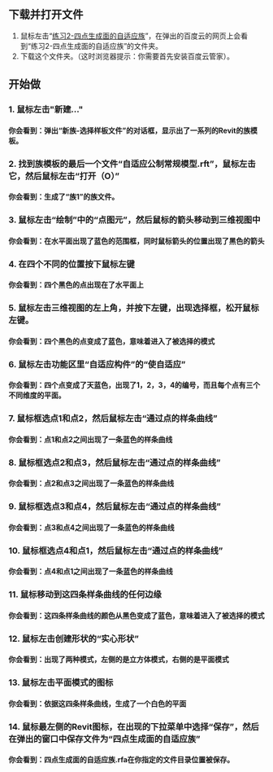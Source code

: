 ## 下载并打开文件

1. 鼠标左击“[练习2-四点生成面的自适应族](http://pan.baidu.com/s/1bnMrhd9)”，在弹出的百度云的网页上会看到“练习2-四点生成面的自适应族”的文件夹。
2. 下载这个文件夹。（这时浏览器提示：你需要首先安装百度云管家）。

## 开始做

### 1. 鼠标左击"新建..."
#### 你会看到：弹出“新族-选择样板文件”的对话框，显示出了一系列的Revit的族模板。

### 2. 找到族模板的最后一个文件“自适应公制常规模型.rft”，鼠标左击它，然后鼠标左击“打开（O）”
#### 你会看到：生成了“族1”的族文件。

### 3. 鼠标左击“绘制”中的“点图元”，然后鼠标的箭头移动到三维视图中
#### 你会看到：在水平面出现了蓝色的范围框，同时鼠标箭头的位置出现了黑色的箭头

### 4. 在四个不同的位置按下鼠标左键
#### 你会看到：四个黑色的点出现在了水平面上

### 5. 鼠标左击三维视图的左上角，并按下左键，出现选择框，松开鼠标左键。
#### 你会看到：四个黑色的点变成了蓝色，意味着进入了被选择的模式

### 6. 鼠标左击功能区里“自适应构件”的“使自适应”
#### 你会看到：四个点变成了天蓝色，出现了1，2，3，4的编号，而且每个点有三个不同维度的平面。

### 7. 鼠标框选点1和点2，然后鼠标左击“通过点的样条曲线”
#### 你会看到：点1和点2之间出现了一条蓝色的样条曲线

### 8. 鼠标框选点2和点3，然后鼠标左击“通过点的样条曲线”
#### 你会看到：点2和点3之间出现了一条蓝色的样条曲线

### 9. 鼠标框选点3和点4，然后鼠标左击“通过点的样条曲线”
#### 你会看到：点3和点4之间出现了一条蓝色的样条曲线

### 10. 鼠标框选点4和点1，然后鼠标左击“通过点的样条曲线”
#### 你会看到：点4和点1之间出现了一条蓝色的样条曲线

### 11. 鼠标移动到这四条样条曲线的任何边缘
#### 你会看到：这四条样条曲线的颜色从黑色变成了蓝色，意味着进入了被选择的模式

### 12. 鼠标左击创建形状的“实心形状”
#### 你会看到：出现了两种模式，左侧的是立方体模式，右侧的是平面模式

### 13. 鼠标左击平面模式的图标
#### 你会看到：依据这四条样条曲线，生成了一个白色的平面

### 14. 鼠标最左侧的Revit图标，在出现的下拉菜单中选择“保存”，然后在弹出的窗口中保存文件为“四点生成面的自适应族”
#### 你会看到：四点生成面的自适应族.rfa在你指定的文件目录位置被保存。




